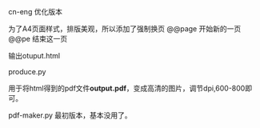 cn-eng  优化版本

为了A4页面样式，排版美观，所以添加了强制换页
@@page  开始新的一页
@@pe     结束这一页


输出otuput.html

produce.py

用于将html得到的pdf文件**output.pdf**，变成高清的图片，调节dpi,600-800即可。


pdf-maker.py 最初版本，基本没用了。
